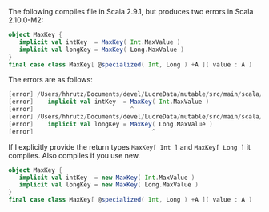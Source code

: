 The following compiles file in Scala 2.9.1, but produces two errors in Scala 2.10.0-M2:

```scala
object MaxKey {
   implicit val intKey  = MaxKey( Int.MaxValue )
   implicit val longKey = MaxKey( Long.MaxValue )
}
final case class MaxKey[ @specialized( Int, Long ) +A ]( value : A )
```

The errors are as follows:

```scala
[error] /Users/hhrutz/Documents/devel/LucreData/mutable/src/main/scala/de/sciss/collection/mutable/MaxKey.scala:31: recursive method apply needs result type
[error]    implicit val intKey  = MaxKey( Int.MaxValue )
[error]                           ^
[error] /Users/hhrutz/Documents/devel/LucreData/mutable/src/main/scala/de/sciss/collection/mutable/MaxKey.scala:32: object de.sciss.collection.mutable.MaxKey does not take parameters
[error]    implicit val longKey = MaxKey( Long.MaxValue )
[error]                                 ^
```

If I explicitly provide the return types `MaxKey[ Int ]` and `MaxKey[ Long ]` it compiles.
Also compiles if you use new.
```scala
object MaxKey {
   implicit val intKey  = new MaxKey( Int.MaxValue )
   implicit val longKey = new MaxKey( Long.MaxValue )
}
final case class MaxKey[ @specialized( Int, Long ) +A ]( value : A )
```
